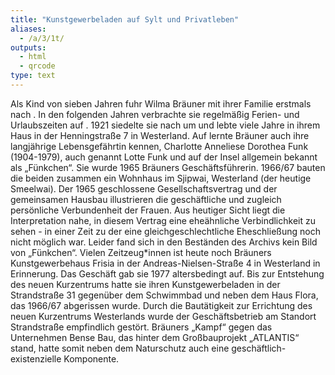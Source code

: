 ```yaml
---
title: "Kunstgewerbeladen auf Sylt und Privatleben"
aliases:
  - /a/3/1t/
outputs:
  - html
  - qrcode
type: text
---
```


Als Kind von sieben Jahren fuhr Wilma Bräuner mit ihrer Familie erstmals nach . In den folgenden Jahren verbrachte sie regelmäßig Ferien- und Urlaubszeiten auf . 1921 siedelte sie nach  um und lebte viele Jahre in ihrem Haus in der Henningstraße 7 in Westerland.
Auf  lernte Bräuner auch ihre langjährige Lebensgefährtin kennen, Charlotte Anneliese Dorothea Funk (1904-1979), auch genannt Lotte Funk und auf der Insel allgemein bekannt als „Fünkchen“. Sie wurde 1965 Bräuners Geschäftsführerin. 1966/67 bauten die beiden zusammen ein Wohnhaus im Sjipwai, Westerland (der heutige Smeelwai).
Der 1965 geschlossene Gesellschaftsvertrag und der gemeinsamen Hausbau illustrieren die geschäftliche und zugleich persönliche Verbundenheit der Frauen. Aus heutiger Sicht liegt die Interpretation nahe, in diesem Vertrag eine eheähnliche Verbindlichkeit zu sehen - in einer Zeit zu der eine gleichgeschlechtliche Eheschließung noch nicht möglich war. Leider fand sich in den Beständen des Archivs kein Bild von „Fünkchen“.
Vielen Zeitzeug*innen ist heute noch Bräuners Kunstgewerbehaus Frisia in der Andreas-Nielsen-Straße 4 in Westerland in Erinnerung. Das Geschäft gab sie 1977 altersbedingt auf. Bis zur Entstehung des neuen Kurzentrums hatte sie ihren Kunstgewerbeladen in der Strandstraße 31 gegenüber dem Schwimmbad und neben dem Haus Flora, das 1966/67 abgerissen wurde. Durch die Bautätigkeit zur Errichtung des neuen Kurzentrums Westerlands wurde der Geschäftsbetrieb am Standort Strandstraße empfindlich gestört. Bräuners „Kampf“ gegen das Unternehmen Bense Bau, das hinter dem Großbauprojekt „ATLANTIS“ stand, hatte somit neben dem Naturschutz auch eine geschäftlich-existenzielle Komponente.
